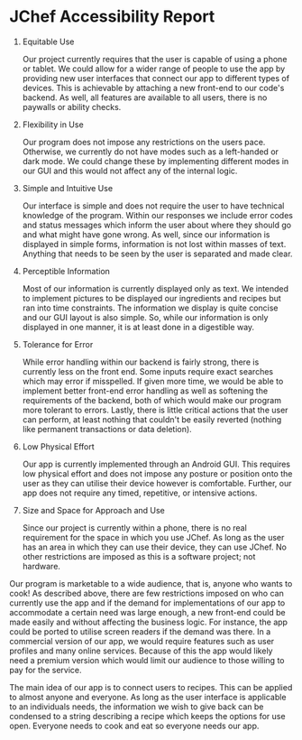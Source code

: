 # JChef Accessibility Report

1. Equitable Use

   Our project currently requires that the user is capable of using a phone or tablet.
   We could allow for a wider range of people to use the app by providing new user interfaces that connect our app to different types of devices.
   This is achievable by attaching a new front-end to our code's backend.
   As well, all features are available to all users, there is no paywalls or ability checks.

2. Flexibility in Use

   Our program does not impose any restrictions on the users pace.
   Otherwise, we currently do not have modes such as a left-handed or dark mode.
   We could change these by implementing different modes in our GUI and this would not affect any of the internal logic.

3. Simple and Intuitive Use

   Our interface is simple and does not require the user to have technical knowledge of the program.
   Within our responses we include error codes and status messages which inform the user about where they should go and what might have gone wrong.
   As well, since our information is displayed in simple forms, information is not lost within masses of text.
   Anything that needs to be seen by the user is separated and made clear.

4. Perceptible Information

   Most of our information is currently displayed only as text.
   We intended to implement pictures to be displayed our ingredients and recipes but ran into time constraints.
   The information we display is quite concise and our GUI layout is also simple.
   So, while our information is only displayed in one manner, it is at least done in a digestible way.

5. Tolerance for Error

   While error handling within our backend is fairly strong, there is currently less on the front end.
   Some inputs require exact searches which may error if misspelled.
   If given more time, we would be able to implement better front-end error handling as well as softening the requirements of the backend, both of which would make our program more tolerant to errors.
   Lastly, there is little critical actions that the user can perform, at least nothing that couldn't be easily reverted (nothing like permanent transactions or data deletion).

7. Low Physical Effort

   Our app is currently implemented through an Android GUI.
   This requires low physical effort and does not impose any posture or position onto the user as they can utilise their device however is comfortable.
   Further, our app does not require any timed, repetitive, or intensive actions.

8. Size and Space for Approach and Use

   Since our project is currently within a phone, there is no real requirement for the space in which you use JChef.
   As long as the user has an area in which they can use their device, they can use JChef.
   No other restrictions are imposed as this is a software project; not hardware.

Our program is marketable to a wide audience, that is, anyone who wants to cook!
As described above, there are few restrictions imposed on who can currently use the app and if the demand for implementations of our app to accommodate a certain need was large enough, a new front-end could be made easily and without affecting the business logic.
For instance, the app could be ported to utilise screen readers if the demand was there.
In a commercial version of our app, we would require features such as user profiles and many online services.
Because of this the app would likely need a premium version which would limit our audience to those willing to pay for the service.

The main idea of our app is to connect users to recipes.
This can be applied to almost anyone and everyone.
As long as the user interface is applicable to an individuals needs, the information we wish to give back can be condensed to a string describing a recipe which keeps the options for use open.
Everyone needs to cook and eat so everyone needs our app.
